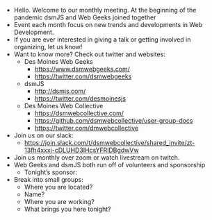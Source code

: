 - Hello. Welcome to our monthly meeting. At the beginning of the pandemic dsmJS and Web Geeks joined together
- Event each month focus on new trends and developments in Web Development.
- If you are ever interested in giving a talk or getting involved in organizing, let us know!
- Want to know more? Check out twitter and websites:
  - Des Moines Web Geeks
    - https://www.dsmwebgeeks.com/
    - https://twitter.com/dsmwebgeeks
  - dsmJS
    - http://dsmjs.com/
    - https://twitter.com/desmoinesjs
  - Des Moines Web Collective
    - https://dsmwebcollective.com/
    - https://github.com/dsmwebcollective/user-group-docs
    - https://twitter.com/dmwebcollective
- Join us on our slack:
  - https://join.slack.com/t/dsmwebcollective/shared_invite/zt-13fh4xxxj-cDLUHD3IHcsYFRlDBgdwVw
- Join us monthly over zoom or watch livestream on twitch.
- Web Geeks and dsmJS both run off of volunteers and sponsorship
  - Tonight’s sponsor:
- Break into small groups:
  - Where you are located?
  - Name?
  - Where you are working?
  - What brings you here tonight?
